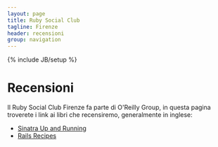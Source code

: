 ```yaml
---
layout: page
title: Ruby Social Club 
tagline: Firenze
header: recensioni
group: navigation
---
```

{% include JB/setup %}

# Recensioni

Il Ruby Social Club Firenze fa parte di O'Reilly Group, in questa pagina troverete i link ai libri che recensiremo, generalmente in inglese:

* [Sinatra Up and Running](http://abisso.org/2012/08/book-reviewsinatra-up-and-running/)
* [Rails Recipes](http://www.tommyblue.it/2012/09/16/rails-recipes-review) 